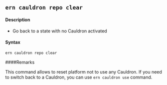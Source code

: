 ## `ern cauldron repo clear`

#### Description

* Go back to a state with no Cauldron activated

#### Syntax

`ern cauldron repo clear`  

####Remarks

This command allows to reset platform not to use any Cauldron. If you need to switch back to a Cauldron, you can use `ern cauldron use` command.

